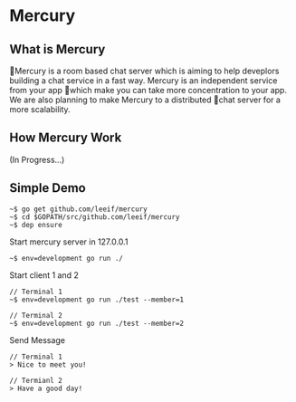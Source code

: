 Mercury
====

What is Mercury
----
Mercury is a room based chat server which is aiming to help deveplors building a chat service in a fast way. Mercury is an independent service from your app which make you can take more concentration to your app. We are also planning to make Mercury to a distributed chat server for a more scalability.

How Mercury Work
----
(In Progress...)

Simple Demo
----
```
~$ go get github.com/leeif/mercury
~$ cd $GOPATH/src/github.com/leeif/mercury
~$ dep ensure
```
Start mercury server in 127.0.0.1
```
~$ env=development go run ./
```

Start client 1 and 2
```
// Terminal 1
~$ env=development go run ./test --member=1

// Terminal 2
~$ env=development go run ./test --member=2
```

Send Message
```
// Terminal 1
> Nice to meet you!

// Termianl 2
> Have a good day!
```